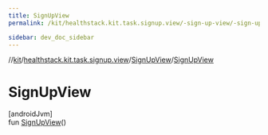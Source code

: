 ```yaml
---
title: SignUpView
permalink: /kit/healthstack.kit.task.signup.view/-sign-up-view/-sign-up-view.html

sidebar: dev_doc_sidebar
---
```

//[kit](../../../index.html)/[healthstack.kit.task.signup.view](../index.html)/[SignUpView](index.html)/[SignUpView](-sign-up-view.html)



# SignUpView



[androidJvm]\
fun [SignUpView](-sign-up-view.html)()




